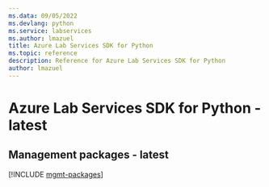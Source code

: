 ```yaml
---
ms.data: 09/05/2022
ms.devlang: python
ms.service: labservices
ms.author: lmazuel
title: Azure Lab Services SDK for Python
ms.topic: reference
description: Reference for Azure Lab Services SDK for Python
author: lmazuel
---
```

# Azure Lab Services SDK for Python - latest

## Management packages - latest
[!INCLUDE [mgmt-packages](lab-services-mgmt-index.md)]
